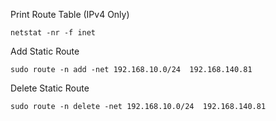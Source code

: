 Print Route Table (IPv4 Only)

```
netstat -nr -f inet
```

Add Static Route

```
sudo route -n add -net 192.168.10.0/24  192.168.140.81
```

Delete Static Route

```
sudo route -n delete -net 192.168.10.0/24  192.168.140.81
```
